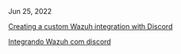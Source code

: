Jun 25, 2022

[Creating a custom Wazuh integration with Discord](https://eugenio-chaves.github.io/blog/2022/creating-a-custom-wazuh-integration)

[Integrando Wazuh com discord](https://eugenio-chaves.github.io/blog/2022/wazuh-criando-uma-integracao-customizada)